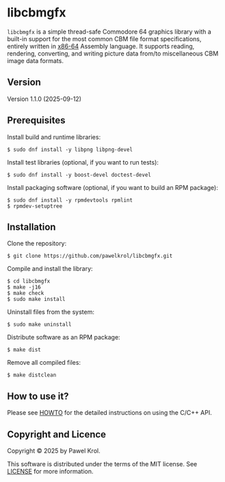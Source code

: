libcbmgfx
=========

`libcbmgfx` is a simple thread-safe Commodore 64 graphics
library with a built-in support for the most common CBM
file format specifications, entirely written in [x86-64]
Assembly language. It supports reading, rendering,
converting, and writing picture data from/to miscellaneous
CBM image data formats.

## Version

Version 1.1.0 (2025-09-12)

## Prerequisites

Install build and runtime libraries:

    $ sudo dnf install -y libpng libpng-devel

Install test libraries (optional, if you want to run tests):

    $ sudo dnf install -y boost-devel doctest-devel

Install packaging software (optional, if you want to build
an RPM package):

    $ sudo dnf install -y rpmdevtools rpmlint
    $ rpmdev-setuptree

## Installation

Clone the repository:

    $ git clone https://github.com/pawelkrol/libcbmgfx.git

Compile and install the library:

    $ cd libcbmgfx
    $ make -j16
    $ make check
    $ sudo make install

Uninstall files from the system:

    $ sudo make uninstall

Distribute software as an RPM package:

    $ make dist

Remove all compiled files:

    $ make distclean

## How to use it?

Please see [HOWTO] for the detailed instructions on using
the C/C++ API.

## Copyright and Licence

Copyright © 2025 by Pawel Krol.

This software is distributed under the terms of the MIT
license. See [LICENSE] for more information.


[x86-64]: https://en.wikipedia.org/wiki/X86-64
[HOWTO]: https://github.com/pawelkrol/libcbmgfx/blob/master/HOWTO.md
[LICENSE]: https://github.com/pawelkrol/libcbmgfx/blob/master/LICENSE.md
